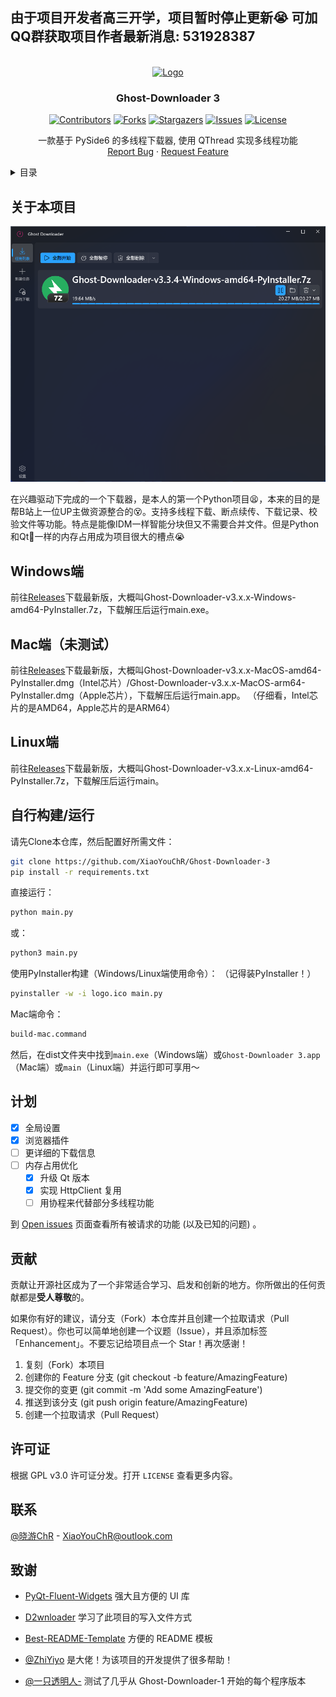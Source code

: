## 由于项目开发者高三开学，项目暂时停止更新😭 可加QQ群获取项目作者最新消息: 531928387

<!-- PROJECT LOGO -->
<br />
<div align="center">
  <a href="https://github.com/XiaoYouChR/Ghost-Downloader-3">
    <img src="images/logo.png" alt="Logo" width="100" height="100">
  </a>

<h3 align="center">Ghost-Downloader 3</h3>

[![Contributors][contributors-shield]][contributors-url]
[![Forks][forks-shield]][forks-url]
[![Stargazers][stars-shield]][stars-url]
[![Issues][issues-shield]][issues-url]
[![License][license-shield]][license-url]

  <p align="center">
    一款基于 PySide6 的多线程下载器, 使用 QThread 实现多线程功能
    <br />
    <a href="https://github.com/XiaoYouChR/Ghost-Downloader-3/issues/new?labels=bug&template=bug-report---.md">Report Bug</a>
    ·
    <a href="https://github.com/XiaoYouChR/Ghost-Downloader-3/issues/new?labels=enhancement&template=feature-request---.md">Request Feature</a>
  </p>
</div>



<!-- TABLE OF CONTENTS -->
<details>
  <summary>目录</summary>
  <ol>
    <li><a href="#关于本项目">关于本项目</a></li>
    <li><a href="#构建&运行">构建&运行</a></li>
    <li><a href="#计划">计划</a></li>
    <li><a href="#贡献">贡献</a></li>
    <li><a href="#许可证">许可证</a></li>
    <li><a href="#联系">联系</a></li>
    <li><a href="#致谢">致谢</a></li>
  </ol>
</details>



<!-- ABOUT THE PROJECT -->
## 关于本项目

[![Product Name Screen Shot][product-screenshot]](https://space.bilibili.com/437313511)

在兴趣驱动下完成的一个下载器，是本人的第一个Python项目😫，本来的目的是帮B站上一位UP主做资源整合的😵。支持多线程下载、断点续传、下载记录、校验文件等功能。特点是能像IDM一样智能分块但又不需要合并文件。但是Python和Qt💩一样的内存占用成为项目很大的槽点😭



<!-- BUILD, RUN -->
## Windows端
前往[Releases](https://github.com/XiaoYouChR/Ghost-Downloader-3/releases/latest)下载最新版，大概叫Ghost-Downloader-v3.x.x-Windows-amd64-PyInstaller.7z，下载解压后运行main.exe。
## Mac端（未测试）
前往[Releases](https://github.com/XiaoYouChR/Ghost-Downloader-3/releases/latest)下载最新版，大概叫Ghost-Downloader-v3.x.x-MacOS-amd64-PyInstaller.dmg（Intel芯片）/Ghost-Downloader-v3.x.x-MacOS-arm64-PyInstaller.dmg（Apple芯片），下载解压后运行main.app。
（仔细看，Intel芯片的是AMD64，Apple芯片的是ARM64）
## Linux端
前往[Releases](https://github.com/XiaoYouChR/Ghost-Downloader-3/releases/latest)下载最新版，大概叫Ghost-Downloader-v3.x.x-Linux-amd64-PyInstaller.7z，下载解压后运行main。
## 自行构建/运行
请先Clone本仓库，然后配置好所需文件：
```sh
git clone https://github.com/XiaoYouChR/Ghost-Downloader-3
pip install -r requirements.txt
```
直接运行：
```sh
python main.py
```
或：
```sh
python3 main.py
```
使用PyInstaller构建（Windows/Linux端使用命令）：
（记得装PyInstaller！）
```sh
pyinstaller -w -i logo.ico main.py
```
Mac端命令：
```sh
build-mac.command
```
然后，在dist文件夹中找到`main.exe`（Windows端）或`Ghost-Downloader 3.app`（Mac端）或`main`（Linux端）并运行即可享用～



<!-- ROADMAP -->
## 计划

- [x] 全局设置
- [x] 浏览器插件
- [ ] 更详细的下载信息
- [ ] 内存占用优化
    - [x] 升级 Qt 版本
    - [x] 实现 HttpClient 复用
    - [ ] 用协程来代替部分多线程功能

到 [Open issues](https://github.com/XiaoYouChR/Ghost-Downloader-3/issues) 页面查看所有被请求的功能 (以及已知的问题) 。





<!-- CONTRIBUTING -->
## 贡献

贡献让开源社区成为了一个非常适合学习、启发和创新的地方。你所做出的任何贡献都是**受人尊敬**的。

如果你有好的建议，请分支（Fork）本仓库并且创建一个拉取请求（Pull Request）。你也可以简单地创建一个议题（Issue），并且添加标签「Enhancement」。不要忘记给项目点一个 Star！再次感谢！

1. 复刻（Fork）本项目
2. 创建你的 Feature 分支 (git checkout -b feature/AmazingFeature)
3. 提交你的变更 (git commit -m 'Add some AmazingFeature')
4. 推送到该分支 (git push origin feature/AmazingFeature)
5. 创建一个拉取请求（Pull Request）





<!-- LICENSE -->
## 许可证

根据 GPL v3.0 许可证分发。打开 `LICENSE` 查看更多内容。





<!-- CONTACT -->
## 联系

[@晓游ChR](https://space.bilibili.com/437313511) - XiaoYouChR@outlook.com






<!-- ACKNOWLEDGMENTS -->
## 致谢

* [PyQt-Fluent-Widgets](https://github.com/zhiyiYo/PyQt-Fluent-Widgets) 强大且方便的 UI 库
* [D2wnloader](https://github.com/DamageControlStudio/D2wnloader)  学习了此项目的写入文件方式
* [Best-README-Template](https://github.com/othneildrew/Best-README-Template)  方便的 README 模板

* [@ZhiYiyo](https://github.com/zhiyiYo/) 是大佬！为该项目的开发提供了很多帮助！
* [@一只透明人-](https://space.bilibili.com/554365148/) 测试了几乎从 Ghost-Downloader-1 开始的每个程序版本



<!-- MARKDOWN LINKS & IMAGES -->
<!-- https://www.markdownguide.org/basic-syntax/#reference-style-links -->
[contributors-shield]: https://img.shields.io/github/contributors/XiaoYouChR/Ghost-Downloader-3.svg?style=for-the-badge
[contributors-url]: https://github.com/XiaoYouChR/Ghost-Downloader-3/graphs/contributors
[forks-shield]: https://img.shields.io/github/forks/XiaoYouChR/Ghost-Downloader-3.svg?style=for-the-badge
[forks-url]: https://github.com/XiaoYouChR/Ghost-Downloader-3/network/members
[stars-shield]: https://img.shields.io/github/stars/XiaoYouChR/Ghost-Downloader-3.svg?style=for-the-badge
[stars-url]: https://github.com/XiaoYouChR/Ghost-Downloader-3/stargazers
[issues-shield]: https://img.shields.io/github/issues/XiaoYouChR/Ghost-Downloader-3.svg?style=for-the-badge
[issues-url]: https://github.com/XiaoYouChR/Ghost-Downloader-3/issues
[license-shield]: https://img.shields.io/github/license/XiaoYouChR/Ghost-Downloader-3.svg?style=for-the-badge
[license-url]: https://github.com/XiaoYouChR/Ghost-Downloader-3/blob/master/LICENSE
[product-screenshot]: images/screenshot.png
